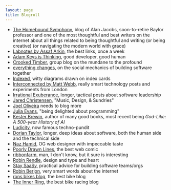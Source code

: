 ```yaml
---
layout: page
title: Blogroll
---
```


- [The Homebound Symphony](https://blog.ayjay.org), blog of Alan Jacobs, soon-to-retire Baylor professor and one of the most thoughtful and best writers on the internet about all things related to being thoughtful and writing (or being creative) (or navigating the modern world with grace)
- [Labnotes by Assaf Arkin](https://labnotes.org/), the best links, once a week
- [Adam Keys is Thinking](https://therealadam.com/), good developer, good human
- [Crooked Timber](https://crookedtimber.org/), group blog on the mundane to the profound
- [everything changes](https://everythingchanges.us/blog/), on the social mechanics of building software together
- [Indexed](https://thisisindexed.com/), witty diagrams drawn on index cards
- [Interconnected by Matt Webb](https://interconnected.org/home/), really smart technology posts and experiments from London
- [Irrational Exuberance](https://lethain.com/), longer, tactical posts about software leadership
- [Jared Christensen](https://www.jaredigital.com/), "Music, Design, & Sundries"
- [Joel Oliveira](https://joeloliveira.com/) needs to blog more
- [Julia Evans](https://jvns.ca/), "being delighted about programming"
- [Kester Brewin](https://www.kesterbrewin.com/blog/), author of many good books, most recent being _God-Like: A 500-year History of AI_
- [Ludicity](https://ludic.mataroa.blog/), now famous techno-pundit
- [Dorian Taylor](https://doriantaylor.com/), longer, deep ideas about software, both the human side and the technical side
- [Naz Hamid](https://nazhamid.com/), OG web designer with impeccable taste
- [Poorly Drawn Lines](https://poorlydrawnlines.com/), the best web comic
- [ribbonfarm](https://www.ribbonfarm.com/), man, I don't know, but it sure is interesting
- [Robin Rendle](https://robinrendle.com/notes/), design and type and heart
- [Stay SaaSy](https://staysaasy.com/), practical advice for building software teams/orgs
- [Robin Berjon](https://berjon.com/), very smart words about the internet
- [rons bikes blog](https://ronsbikesblog.com/), the best bike blog
- [The Inner Ring](https://inrng.com/), the best bike racing blog